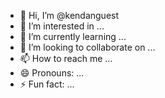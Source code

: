 - 👋 Hi, I’m @kendanguest
- 👀 I’m interested in ...
- 🌱 I’m currently learning ...
- 💞️ I’m looking to collaborate on ...
- 📫 How to reach me ...
- 😄 Pronouns: ...
- ⚡ Fun fact: ...

<!---
kendanguest/kendanguest is a ✨ special ✨ repository because its `README.md` (this file) appears on your GitHub profile.
You can click the Preview link to take a look at your changes.
--->
